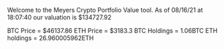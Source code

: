Welcome to the Meyers Crypto Portfolio Value tool. 
As of 08/16/21 at 18:07:40 our valuation is $134727.92 

BTC Price = $46137.86
 ETH Price = $3183.3
BTC Holdings = 1.06BTC
 ETH holdings = 26.960005962ETH 
